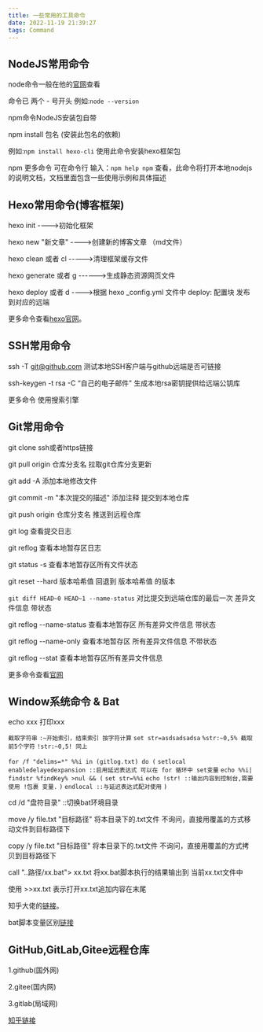 ```yaml
---
title: 一些常用的工具命令
date: 2022-11-19 21:39:27
tags: Command
---
```


## NodeJS常用命令

node命令一般在他的[官网](https://nodejs.org/)查看

命令已 两个 - 号开头 例如:`node --version`

npm命令NodeJS安装包自带

npm install 包名 (安装此包名的依赖)

例如:`npm install hexo-cli` 使用此命令安装hexo框架包

npm 更多命令 可在命令行 输入：`npm help npm` 查看，此命令将打开本地nodejs的说明文档，文档里面包含一些使用示例和具体描述



## Hexo常用命令(博客框架)

hexo init ---->初始化框架

hexo new "新文章" ---->创建新的博客文章 （md文件）

hexo clean 或者 cl ----->清理框架缓存文件

hexo generate 或者 g ------>生成静态资源网页文件

hexo deploy 或者 d ---->根据 hexo _config.yml 文件中 deploy: 配置块 发布到对应的远端

更多命令查看[hexo官网]( http://hexo.io/docs/)。



## SSH常用命令

ssh -T git@github.com  测试本地SSH客户端与github远端是否可链接

ssh-keygen -t rsa -C “自己的电子邮件" 生成本地rsa密钥提供给远端公钥库

更多命令 使用搜索引擎



## Git常用命令

git clone ssh或者https链接

git pull origin 仓库分支名  拉取git仓库分支更新

git add -A    添加本地修改文件

git commit -m "本次提交的描述"  添加注释 提交到本地仓库

git push origin 仓库分支名 推送到远程仓库

git log 查看提交日志

git reflog 查看本地暂存区日志

git status -s 查看本地暂存区所有文件状态

git reset --hard 版本哈希值 回退到 版本哈希值 的版本

`git diff HEAD~0 HEAD~1 --name-status` 对比提交到远端仓库的最后一次 差异文件信息 带状态

git reflog --name-status 查看本地暂存区 所有差异文件信息 带状态

git reflog --name-only 查看本地暂存区 所有差异文件信息 不带状态

git reflog --stat 查看本地暂存区所有差异文件信息

更多命令查看[官网](https://git-scm.com/docs)



## Window系统命令 & Bat

echo xxx 打印xxx 

`截取字符串`
`:~开始索引，结束索引 按字符计算` 
`set str=asdsadsadsa`
`%str:~0,5% 截取前5个字符`
`!str:~0,5! 同上`

`for /f "delims=*" %%i in (gitlog.txt) do (`
  `setlocal enabledelayedexpansion ::启用延迟表达式 可以在 for 循环中 set变量`
  `echo %%i| findstr %findKey% >nul && (`
   `set str=%%i`
   `echo !str! ::输出内容到控制台,需要使用 !包裹 变量.` 
  `)`
  `endlocal ::与延迟表达式配对使用`
`)`

cd /d "盘符目录" ::切换bat环境目录

move /y file.txt "目标路径"  将本目录下的.txt文件 不询问，直接用覆盖的方式移动文件到目标路径下

copy /y file.txt "目标路径" 将本目录下的.txt文件 不询问，直接用覆盖的方式拷贝到目标路径下

call "..路径/xx.bat"> xx.txt  将xx.bat脚本执行的结果输出到 当前xx.txt文件中



使用 >>xx.txt 表示打开xx.txt追加内容在末尾



知乎大佬的[链接](https://zhuanlan.zhihu.com/p/35773611)。

bat脚本变量区别[链接](https://blog.csdn.net/albertsh/article/details/102985590)

## GitHub,GitLab,Gitee远程仓库

1.github(国外网)

2.gitee(国内网)

3.gitlab(局域网)

[知乎链接](https://zhuanlan.zhihu.com/p/517219578)
